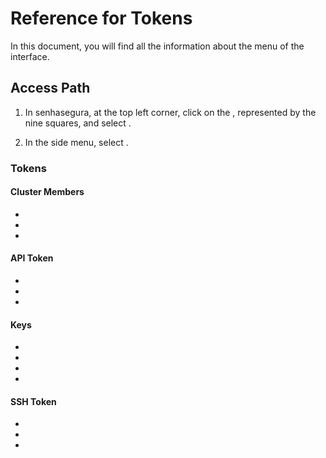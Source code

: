 # Reference for Tokens 

In this document, you will find all the information about the  menu of the  interface.

## Access Path

1. In senhasegura, at the top left corner, click on the , represented by the nine squares, and select .

1. In the side menu, select .

### Tokens

#### Cluster Members

* 
* 
* 

#### API Token

* 
* 
* 

#### Keys

* 
* 
* 
* 

#### SSH Token

* 
* 
* 